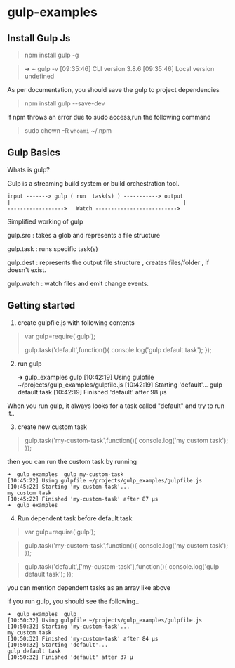 gulp-examples
=============


Install Gulp Js
------------------


>npm install gulp -g


>➜  ~  gulp -v
[09:35:46] CLI version 3.8.6
[09:35:46] Local version undefined


As per documentation, you should save the gulp to project dependencies

>npm install gulp --save-dev


if npm throws an error due to sudo access,run the following command

>sudo chown -R `whoami` ~/.npm


Gulp Basics
------------

Whats is gulp?

Gulp is a streaming build system or  build orchestration tool.


    input -------> gulp ( run  task(s) ) -----------> output
    |                                                       |
    ------------------>   Watch -------------------------->


Simplified working of gulp

gulp.src      : takes a glob and represents a file structure

gulp.task    : runs specific task(s)

gulp.dest    :  represents the output file structure , creates files/folder , if doesn't exist.

gulp.watch : watch files and emit change events.


Getting started
----------------

1.  create  gulpfile.js with following contents

>var gulp=require('gulp');
>
>
>gulp.task('default',function(){
>  console.log('gulp default task');
>});

2.  run gulp


     ➜  gulp_examples  gulp
    [10:42:19] Using gulpfile ~/projects/gulp_examples/gulpfile.js
    [10:42:19] Starting 'default'...
    gulp default task
    [10:42:19] Finished 'default' after 98 μs


When you run gulp, it always looks for a task called "default" and try to run it..


3. create new custom task 

>gulp.task('my-custom-task',function(){
    console.log('my custom task');
});

then you can run the custom task by running 

    ➜  gulp_examples  gulp my-custom-task
    [10:45:22] Using gulpfile ~/projects/gulp_examples/gulpfile.js
    [10:45:22] Starting 'my-custom-task'...
    my custom task
    [10:45:22] Finished 'my-custom-task' after 87 μs
    ➜  gulp_examples


4. Run dependent task before default task

>var gulp=require('gulp');
    
>gulp.task('my-custom-task',function(){
  console.log('my custom task');
});
    
>gulp.task('default',['my-custom-task'],function(){
  console.log('gulp default task');
});

you can mention dependent tasks as an array like above 

if you run gulp, you should see the following..

    ➜  gulp_examples  gulp 
    [10:50:32] Using gulpfile ~/projects/gulp_examples/gulpfile.js
    [10:50:32] Starting 'my-custom-task'...
    my custom task
    [10:50:32] Finished 'my-custom-task' after 84 μs
    [10:50:32] Starting 'default'...
    gulp default task
    [10:50:32] Finished 'default' after 37 μ










